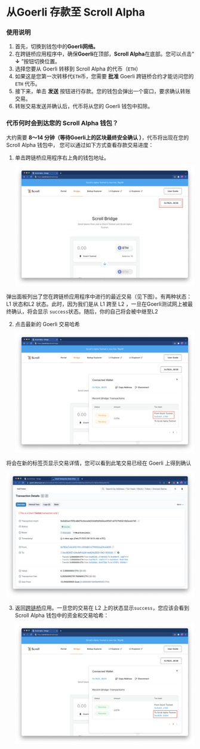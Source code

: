# 从Goerli 存款至 Scroll Alpha

### 使用说明

1. 首先，切换到钱包中的**Goerli网络。**
2. 在跨链桥应用程序中，确保**Goerli**在顶部，**Scroll Alpha**在底部。您可以点击“ **↓** ”按钮切换位置。
3. 选择您要从 Goerli 转移到 Scroll Alpha 的代币（`ETH`）
4. 如果这是您第一次转移代`ETH`币，您需要 **批准** Goerli 跨链桥合约才能访问您的 `ETH` 代币。
5. 接下来，单击 **发送** 按钮进行存款。您的钱包会弹出一个窗口，要求确认转账交易。
6. 转账交易发送并确认后，代币将从您的 Goerli 钱包中扣除。

### 代币何时会到达您的 Scroll Alpha 钱包？

大约需要 **8～14 分钟（等待Goerli上的区块最终安全确认 ）**，代币将出现在您的 Scroll Alpha 钱包中， 您可以通过如下方式查看存款交易进度：

1. 单击跨链桥应用程序右上角的钱包地址。 

	![](scroll/testnet/alpha_testnet_guide/user_guide/bridge/img/deposit_1.png)

弹出面板列出了您在跨链桥应用程序中进行的最近交易（见下图）。有两种状态：L1 状态和L2 状态。此时，因为我们是从 L1 跨至 L2 ，一旦在Goerli测试网上被最终确认，将会显示 `success`状态。随后，你的自己将会被中继至L2

2.  点击最新的 Goerli 交易哈希

    ![](scroll/testnet/alpha_testnet_guide/user_guide/bridge/img/deposit_2.png)

将会在新的标签页显示交易详情，您可以看到此笔交易已经在 Goerli 上得到确认

![](scroll/testnet/alpha_testnet_guide/user_guide/bridge/img/deposit_3.png)

3.  返回[跨链桥](https://scroll.io/prealpha/bridge)应用。一旦您的交易在 L2 上的状态显示`success`，您应该会看到 Scroll Alpha 钱包中的资金和交易哈希：

    ![](scroll/testnet/alpha_testnet_guide/user_guide/bridge/img/deposit_4.png)


